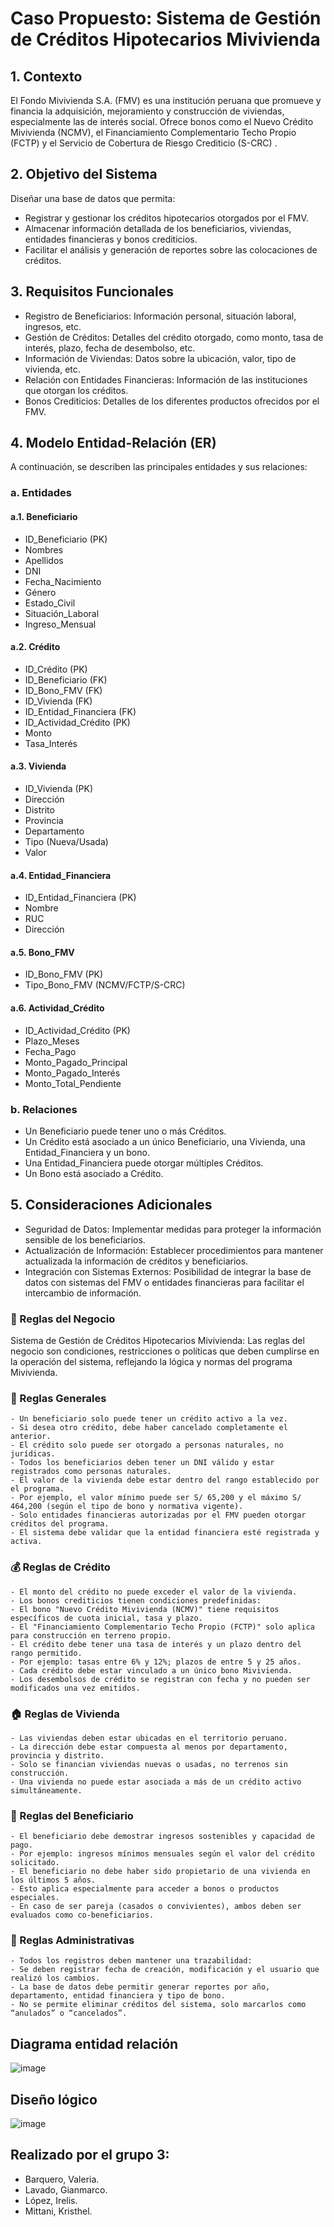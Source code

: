 # Caso Propuesto: Sistema de Gestión de Créditos Hipotecarios Mivivienda

## 1. Contexto
El Fondo Mivivienda S.A. (FMV) es una institución peruana que promueve y financia la adquisición, mejoramiento y construcción de viviendas, especialmente las de interés social. Ofrece bonos como el Nuevo Crédito Mivivienda (NCMV), el Financiamiento Complementario Techo Propio (FCTP) y el Servicio de Cobertura de Riesgo Crediticio (S-CRC) .

## 2. Objetivo del Sistema
  Diseñar una base de datos que permita:
  - Registrar y gestionar los créditos hipotecarios otorgados por el FMV.
  - Almacenar información detallada de los beneficiarios, viviendas, entidades financieras y bonos crediticios.
  - Facilitar el análisis y generación de reportes sobre las colocaciones de créditos.

## 3. Requisitos Funcionales
  - Registro de Beneficiarios: Información personal, situación laboral, ingresos, etc.
  - Gestión de Créditos: Detalles del crédito otorgado, como monto, tasa de interés, plazo, fecha de desembolso, etc.
  - Información de Viviendas: Datos sobre la ubicación, valor, tipo de vivienda, etc.
  - Relación con Entidades Financieras: Información de las instituciones que otorgan los créditos.
  - Bonos Crediticios: Detalles de los diferentes productos ofrecidos por el FMV.

## 4. Modelo Entidad-Relación (ER)
   A continuación, se describen las principales entidades y sus relaciones:

### a. Entidades
#### a.1. Beneficiario
  - ID_Beneficiario (PK)
  - Nombres
  - Apellidos
  - DNI
  - Fecha_Nacimiento
  - Género
  - Estado_Civil
  - Situación_Laboral
  - Ingreso_Mensual

#### a.2.  Crédito
  - ID_Crédito (PK)
  - ID_Beneficiario (FK)
  - ID_Bono_FMV (FK)
  - ID_Vivienda (FK)
  - ID_Entidad_Financiera (FK)
  - ID_Actividad_Crédito (PK)
  - Monto
  - Tasa_Interés
   
#### a.3. Vivienda
  - ID_Vivienda (PK)
  - Dirección
  - Distrito
  - Provincia 
  - Departamento
  - Tipo (Nueva/Usada)
  - Valor 

#### a.4.  Entidad_Financiera
  - ID_Entidad_Financiera (PK)
  - Nombre
  - RUC
  - Dirección
  
#### a.5.  Bono_FMV
  - ID_Bono_FMV (PK)
  - Tipo_Bono_FMV (NCMV/FCTP/S-CRC) 

#### a.6. Actividad_Crédito
  - ID_Actividad_Crédito (PK)
  - Plazo_Meses
  - Fecha_Pago
  - Monto_Pagado_Principal
  - Monto_Pagado_Interés
  - Monto_Total_Pendiente

### b. Relaciones
- Un Beneficiario puede tener uno o más Créditos.
- Un Crédito está asociado a un único Beneficiario, una Vivienda, una Entidad_Financiera y un bono.
- Una Entidad_Financiera puede otorgar múltiples Créditos.
- Un Bono está asociado a Crédito.

## 5. Consideraciones Adicionales
- Seguridad de Datos: Implementar medidas para proteger la información sensible de los beneficiarios.
- Actualización de Información: Establecer procedimientos para mantener actualizada la información de créditos y beneficiarios.
- Integración con Sistemas Externos: Posibilidad de integrar la base de datos con sistemas del FMV o entidades financieras para facilitar el intercambio de información.

### 📜 Reglas del Negocio 
Sistema de Gestión de Créditos Hipotecarios Mivivienda: 
Las reglas del negocio son condiciones, restricciones o políticas que deben cumplirse en la operación del sistema, reflejando la lógica y normas del programa Mivivienda.

### 🧾 Reglas Generales
    - Un beneficiario solo puede tener un crédito activo a la vez.
    - Si desea otro crédito, debe haber cancelado completamente el anterior.
    - El crédito solo puede ser otorgado a personas naturales, no jurídicas.
    - Todos los beneficiarios deben tener un DNI válido y estar registrados como personas naturales.
    - El valor de la vivienda debe estar dentro del rango establecido por el programa.
    - Por ejemplo, el valor mínimo puede ser S/ 65,200 y el máximo S/ 464,200 (según el tipo de bono y normativa vigente).
    - Solo entidades financieras autorizadas por el FMV pueden otorgar créditos del programa.
    - El sistema debe validar que la entidad financiera esté registrada y activa.

### 💰 Reglas de Crédito
    - El monto del crédito no puede exceder el valor de la vivienda.
    - Los bonos crediticios tienen condiciones predefinidas:
    - El bono "Nuevo Crédito Mivivienda (NCMV)" tiene requisitos específicos de cuota inicial, tasa y plazo.
    - El "Financiamiento Complementario Techo Propio (FCTP)" solo aplica para construcción en terreno propio.
    - El crédito debe tener una tasa de interés y un plazo dentro del rango permitido.
    - Por ejemplo: tasas entre 6% y 12%; plazos de entre 5 y 25 años.
    - Cada crédito debe estar vinculado a un único bono Mivivienda.
    - Los desembolsos de crédito se registran con fecha y no pueden ser modificados una vez emitidos.

### 🏠 Reglas de Vivienda
    - Las viviendas deben estar ubicadas en el territorio peruano.
    - La dirección debe estar compuesta al menos por departamento, provincia y distrito.
    - Solo se financian viviendas nuevas o usadas, no terrenos sin construcción.
    - Una vivienda no puede estar asociada a más de un crédito activo simultáneamente.

### 👤 Reglas del Beneficiario
    - El beneficiario debe demostrar ingresos sostenibles y capacidad de pago.
    - Por ejemplo: ingresos mínimos mensuales según el valor del crédito solicitado.
    - El beneficiario no debe haber sido propietario de una vivienda en los últimos 5 años.
    - Esto aplica especialmente para acceder a bonos o productos especiales.
    - En caso de ser pareja (casados o convivientes), ambos deben ser evaluados como co-beneficiarios.

### 📑 Reglas Administrativas
    - Todos los registros deben mantener una trazabilidad:
    - Se deben registrar fecha de creación, modificación y el usuario que realizó los cambios.
    - La base de datos debe permitir generar reportes por año, departamento, entidad financiera y tipo de bono.
    - No se permite eliminar créditos del sistema, solo marcarlos como “anulados” o “cancelados”.

## Diagrama entidad relación
![image](https://github.com/user-attachments/assets/a12dee9d-45b6-4e09-a933-9ccfb2299426)


## Diseño lógico
![image](https://github.com/user-attachments/assets/fb8be523-f5bf-4de3-9b55-dafb9ad2a647)



## Realizado por el grupo 3:
 - Barquero, Valeria.
 - Lavado, Gianmarco.
 - López, Irelis.
 - Mittani, Kristhel.

